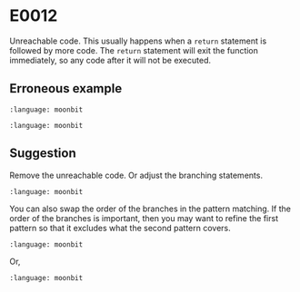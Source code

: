 # E0012

Unreachable code. This usually happens when a `return` statement is followed by
more code. The `return` statement will exit the function immediately, so any
code after it will not be executed.

## Erroneous example

```{literalinclude} /sources/error_codes/0012_error/example_0.mbt
:language: moonbit
```

```{literalinclude} /sources/error_codes/0012_error/example_1.mbt
:language: moonbit
```

## Suggestion

Remove the unreachable code. Or adjust the branching statements.

```{literalinclude} /sources/error_codes/0012_fixed/example_0.mbt
:language: moonbit
```

You can also swap the order of the branches in the pattern matching. If the
order of the branches is important, then you may want to refine the first
pattern so that it excludes what the second pattern covers.

```{literalinclude} /sources/error_codes/0012_fixed/example_1.mbt
:language: moonbit
```

Or,

```{literalinclude} /sources/error_codes/0012_fixed/example_2.mbt
:language: moonbit
```
